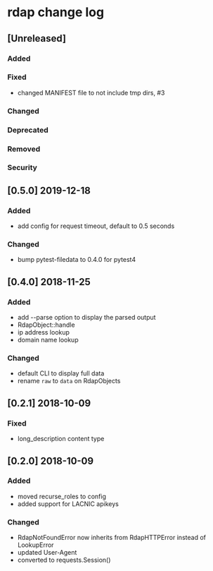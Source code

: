 
# rdap change log

## [Unreleased]
### Added
### Fixed
- changed MANIFEST file to not include tmp dirs, #3

### Changed
### Deprecated
### Removed
### Security


## [0.5.0] 2019-12-18
### Added
- add config for request timeout, default to 0.5 seconds

### Changed
- bump pytest-filedata to 0.4.0 for pytest4


## [0.4.0] 2018-11-25
### Added
- add --parse option to display the parsed output
- RdapObject::handle
- ip address lookup
- domain name lookup

### Changed
- default CLI to display full data
- rename `raw` to `data` on RdapObjects


## [0.2.1] 2018-10-09
### Fixed
- long_description content type


## [0.2.0] 2018-10-09
### Added
- moved recurse_roles to config
- added support for LACNIC apikeys

### Changed
- RdapNotFoundError now inherits from RdapHTTPError instead of LookupError
- updated User-Agent
- converted to requests.Session()
